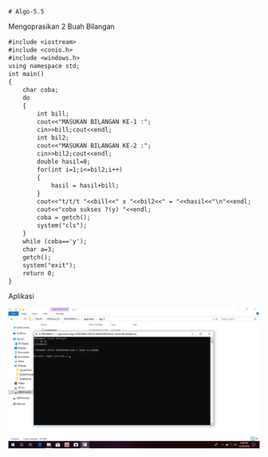     # Algo-5.5
Mengoprasikan 2 Buah Bilangan

    #include <iostream>
    #include <conio.h>
    #include <windows.h>
    using namespace std;
    int main()
    {
        char coba;
        do
        {
            int bill;
            cout<<"MASUKAN BILANGAN KE-1 :";
            cin>>bill;cout<<endl;
            int bil2;
            cout<<"MASUKAN BILANGAN KE-2 :";
            cin>>bil2;cout<<endl;
            double hasil=0;
            for(int i=1;i<=bil2;i++)
            {
                hasil = hasil+bill;
            }
            cout<<"t/t/t "<<bill<<" x "<<bil2<<" = "<<hasil<<"\n"<<endl;
            cout<<"coba sukses ?(y) "<<endl;
            coba = getch();
            system("cls");
        }
        while (coba=='y');
        char a=3;
        getch();
        system("exit");
        return 0;
    }
    
 Aplikasi
 
 ![img](https://github.com/muhammadyusufalfaqih/Algo-5.5/blob/master/mengoprasikan%202%20buah%20bilangan%20img.png)
